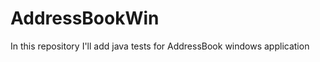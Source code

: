AddressBookWin
==============

In this repository I'll add java tests for AddressBook windows application
